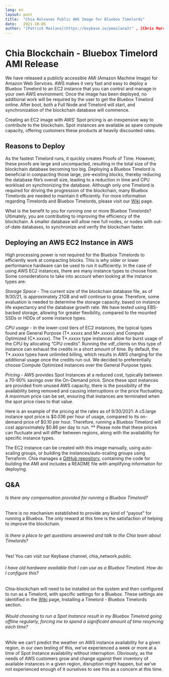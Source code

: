 ```yaml
---
lang: en
layout: post
title:  "Chia Releases Public AWS Image for Bluebox Timelords"
date:   2021-10-05
author: "[Patrick Maslana](https://keybase.io/pmaslana3)" , [Chris Marslender](https://keybase.io/cmmarslender), and [J. Eckert](https://twitter.com/sargonas)
---
```


# Chia Blockchain - Bluebox Timelord AMI Release

We have released a publicly accessible AMI (Amazon Machine Image) for Amazon Web Services. AWS makes it very fast and
easy to deploy a Bluebox Timelord to an EC2 instance that you can control and manage in your own AWS environment. Once 
the image has been deployed, no additional work will be required by the user to get the Bluebox Timelord online. After 
boot, both a Full Node and Timelord will start, and synchronization of the blockchain database will commence.

Creating an EC2 image with AWS’ Spot pricing is an inexpensive way to contribute to the blockchain. Spot instances are 
available as spare compute capacity, offering customers these products at heavily discounted rates.

## Reasons to Deploy

As the fastest Timelord runs, it quickly creates Proofs of Time. However, these proofs are large and uncompacted, 
resulting in the total size of the blockchain database becoming too big. Deploying a 
Bluebox Timelord is beneficial in compacting those large, pre-existing blocks, thereby reducing the database file’s
overall size, leading to a reduction in time and CPU workload on synchronizing the database. Although only one Timelord 
is required for driving the progression of the blockchain, many Bluebox 
Timelords are needed to maintain it efficiently. For more information regarding Timelords and Bluebox Timelords, 
please visit our [Wiki](https://github.com/Chia-Network/chia-blockchain/wiki/Timelords) page. 

What is the benefit to you for running one or more Bluebox Timelords? Ultimately, you are contributing to improving the
efficiency of the blockchain. A smaller database will allow new full nodes, or nodes with out-of-date databases, to 
synchronize and verify the blockchain faster.

## Deploying an AWS EC2 Instance in AWS

High processing power is not required for the Bluebox Timelords to efficiently work at compacting blocks. This is why 
older or lower performance hardware can be used to run it sufficiently. In the case of using AWS EC2 instances, there
are many instance types to choose from. Some considerations to take into account when looking at the instance types 
are:

*Storage Space* - The current size of the blockchain database file, as of 9/30/21, is approximately 21GB and 
will continue to grow. Therefore, some evaluation is needed to determine the storage capacity, based on instance life 
expectancy and the database growth rate. We have tested using EBS-backed storage, allowing for greater flexibility, 
compared to the mounted SSDs or HDDs of some instance types.

*CPU usage* - In the lower-cost tiers of EC2 instances, the typical types found are General Purpose 
(T*.xxxxx and M*.xxxxx) and Compute Optimized (C*.xxxxx). The T*.xxxxx type instances allow for burst usage of the CPU 
by allocating “CPU credits”. Running the vdf_clients on this type of instance can exhaust the credits in a short 
amount of time. By default, the T*.xxxxx types have unlimited billing, which results in AWS charging for the 
additional usage once the credits run out. We decided to preferentially choose Compute Optimized instances over the
General Purpose types.

*Pricing* - AWS provides Spot Instances at a reduced cost, typically between a 70-90% savings over the On-Demand price.
Since these spot instances are provided from unused AWS capacity, there is the possibility of the availability being 
removed and causing interruptions or the price fluctuating. A maximum price can be set, ensuring that instances are 
terminated when the spot price rises to that value.


Here is an example of the pricing at the rates as of 9/30/2021:
A c5.large instance spot price is $0.036 per hour of usage, compared to
its on-demand price of $0.10 per hour. Therefore, running a Bluebox Timelord will cost approximately $0.86 per 
day to run.
** Please note that these prices can fluctuate and will differ between regions,
along with the availability for specific instance types.

The EC2 instance can be created with this image manually, using auto-scaling groups, or building the 
instances/auto-scaling groups using Terraform. Chia manages a [GitHub repository](https://github.com/Chia-Network/public_bluebox_image), containing the code for building the 
AMI and includes a README file with amplifying information for deploying.


## Q&A

###### *Is there any compensation provided for running a Bluebox Timelord?*

There is no mechanism established to provide any kind of “payout” for running a Bluebox. The only reward at this time 
is the satisfaction of helping to improve the blockchain.

###### *Is there a place to get questions answered and talk to the Chia team about Timelords?*

Yes! You can visit our Keybase channel, chia_network.public.

###### *I have old hardware available that I can use as a Bluebox Timelord. How do I configure this?*

Chia-blockchain will need to be installed on the system and then configured to run as a Timelord, with specific 
settings for a Bluebox. These settings are identified in the [Wiki](https://github.com/Chia-Network/chia-blockchain/wiki/Timelords) page, Installing a Timelord - Bluebox Timelords section.

###### *Would choosing to run a Spot Instance result in my Bluebox Timelord going offline regularly, forcing me to spend a significant amount of time resyncing each time?*

While we can’t predict the weather on AWS instance availability for a given region, in our own testing of this, we’ve
experienced a week or more at a time of Spot Instance availability without interruption. Obviously, as the needs of AWS customers grow and change against their inventory of available instances in a given region, disruption might happen, but we’ve not experienced enough of it ourselves to see this as a concern at this time.
